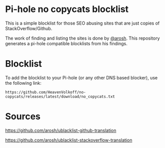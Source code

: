 # Pi-hole no copycats blocklist

This is a simple blocklist for those SEO abusing sites that are just copies of StackOverflow/Github.

The work of finding and listing the sites is done by [@arosh](https://github.com/arosh).
This repository generates a pi-hole compatible blocklists from his findings.

# Blocklist

To add the blocklist to your Pi-hole (or any other DNS based blocker), use the following link:

```
https://github.com/HeavenVolkoff/no-copycats/releases/latest/download/no_copycats.txt
```

# Sources

https://github.com/arosh/ublacklist-github-translation

https://github.com/arosh/ublacklist-stackoverflow-translation
